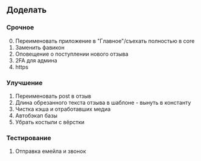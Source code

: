 ## Доделать

### Срочное
0. Переименовать приложение в "Главное"/съехать полностью в core
1. Заменить фавикон
2. Оповещение о поступлении нового отзыва
3. 2FA для админа
4. https

### Улучшение
1. Переименовать post в отзыв
2. Длина обрезанного текста отзыва в шаблоне - вынуть в константу
3. Чистка кэша и отработавших медиа
4. Автобэкап базы
5. Убрать костыли с вёрстки

### Тестирование
1. Отправка емейла и звонок
